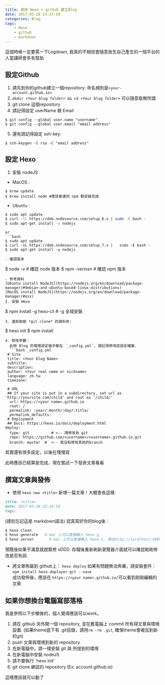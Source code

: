 ```yaml
---
title: 使用 Hexo + github 建立Blog
date: 2017-03-28 23:37:58
categories: Blog
tags:
	- Hexo
	- github
	- markdown
---
```

這個時候一定要罵一下Logdown, 我真的不相信會隨意放生自己產生的一個平台的人當講師會多有幫助  
  
  
## 設定Github  
1. 請先到你的github建立一個repository: 命名規則是`<your-account.github.io>`  
2. `mkdir <Your blog folder> && cd <Your blog folder>` 可以隨意取無所謂   
3. git clone 這個repository 
4. 請記得設定 userName 跟 Email
  ```
  $ git config --global user.name "username"
  $ git config --global user.email "email address"  
  ```
5. 還有請記得設定 ssh-key:  
  ```
  $ ssh-keygen -t rsa -C "email address"
  ```
  
## 設定 Hexo
1. 安裝 nodeJS  
  - MacOS :  
  ```
  $ brew update  
  $ brew install node #應該會連同 npm 都安裝完成
  ```
  - Ubuntu :
  ```bash
  $ sudo apt update
  $ curl -sL https://deb.nodesource.com/setup_6.x | sudo -E bash -  
  $ sudo apt-get install -y nodejs  
  ```
    or  
    ```bash
    $ sudo apt update
    $ curl -sL https://deb.nodesource.com/setup_7.x |   sudo -E bash -  
    $ sudo apt-get install -y nodejs
  ```
  - 確認版本
  ```
  $ node -v          # 確認 node 版本
  $ npm -veriosn # 確認 npm 版本
  ```
  - 參考資料
  [Ubuntu install NodeJS](https://nodejs.org/en/download/package-manager/#debian-and-ubuntu-based-linux-distributions)  
  [MacOS install NodeJS](https://nodejs.org/en/download/package-manager/#osx)
2. 安裝 Hexo  
```
$ npm install -g hexo-cli     # -g 全域安裝
```
3. 進到剛剛 *git clone* 的資料夾:  
```
$ hexo init
$ npm install  
```
4. 修改參數：  
  此時 Blog 的環境設定幾乎都在 `_config.yml`, 請記得修改該設定檔案.
  ```bash _config.yml
 # Site
 title: <Your blog Name>
 subtitle:
 description:
 author: <Your real name or nickname>
 language: zh-tw
 timezone:

 # URL
 ## If your site is put in a subdirectory, set url as 'http://yoursite.com/child' and root as '/child/'
  url: https://<your name>.github.io
  root: /
  permalink: :year/:month/:day/:title/
  permalink_defaults:
 # Deployment 
 ## Docs: https://hexo.io/docs/deployment.html
deploy:
  type: git          # <-- 請修改為 git
  repo: https://github.com/<username>/<username>.github.io.git  
  branch: master  #  <-- 我沒有修改其他的branch 
  ```
  其實還有很多設定，以後在慢慢寫  
  
此時應該已經算是完成，現在嘗試一下發表文章看看  
  
## 撰寫文章與發佈

* 使用 `hexo new <title>` 新增一篇文章！大概會長這樣:
 ```markdown blog.md
 title: <title>  
 date: 2017-03-28 23:26:54
 tags:
 ```
 (請別忘記這是 markdown語法)
 認真寫好你的blog後：
 ```bash
 $ hexo clean
 $ hexo generate   # mac 上可以直接輸入 hexo g
 $ hexo server       # mac 上可以直接輸入 hexo s, 請在http://localhost:4000預覽blog
 ```
 預覽後如果不滿意就趕緊修 xDDD. 存檔後重新刷新瀏覽器介面就可以確認剛剛修改是否有誤.  
* 將文章佈屬到 github上： `hexo deploy`
 如果有問題無法佈署，請安裝套件：  
 `npm install hexo-deployer-git --save`  
 成功發佈後，應該在 `https://<your name>.github.io/`可以看到剛剛編輯的文章
 
 ## 如果你想換台電腦寫部落格
 我是參照以下步驟做的，個人覺得應該可以work。
 1. 請在 gitbub 另外開一個 repository, 並在舊電腦上 commit 所有得文章與環境設置. (如果theme底下有 .git目錄，請用`rm -rm .git`, 確保theme會被加到新的git)  
 2. push 文章與環境到新的 repository
 3. 在新電腦中，請一樣安裝 git 與 所提到的環境
 4. 在新電腦中安裝 nodeJS
 5. 請不要執行 `hexo init'
 5. git clone 網誌的 repository (Ex: account.github.io)
 
 這樣應該就可以動了